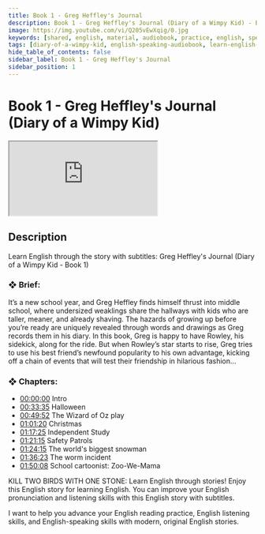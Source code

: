 ```yaml
---
title: Book 1 - Greg Heffley's Journal
description: Book 1 - Greg Heffley's Journal (Diary of a Wimpy Kid) - English Speaking Audiobook
image: https://img.youtube.com/vi/Q205vEwXqig/0.jpg
keywords: [shared, english, material, audiobook, practice, english, speaking]
tags: [diary-of-a-wimpy-kid, english-speaking-audiobook, learn-english-through-story, effortless-english]
hide_table_of_contents: false
sidebar_label: Book 1 - Greg Heffley's Journal
sidebar_position: 1
---
```


# Book 1 - Greg Heffley's Journal (Diary of a Wimpy Kid)

<div class="video-container">
<iframe src="https://www.youtube.com/embed/Q205vEwXqig?controls=0" title="YouTube video player"></iframe>
<a href="https://www.youtube.com/watch?list=PL___7gkXqjbxhLgHbA87MzNxK1LUiRif-&v=Q205vEwXqig" target="_blank"></a>
</div>

## Description

Learn English through the story with subtitles: Greg Heffley's Journal (Diary of a Wimpy Kid - Book 1)

### ❖ Brief: 

It’s a new school year, and Greg Heffley finds himself thrust into middle school, where undersized weaklings share the hallways with kids who are taller, meaner, and already shaving. The hazards of growing up before you’re ready are uniquely revealed through words and drawings as Greg records them in his diary. In this book, Greg is happy to have Rowley, his sidekick, along for the ride. But when Rowley’s star starts to rise, Greg tries to use his best friend’s newfound popularity to his own advantage, kicking off a chain of events that will test their friendship in hilarious fashion...

### ❖ Chapters:
- [00:00:00](https://www.youtube.com/watch?list=PL___7gkXqjbxhLgHbA87MzNxK1LUiRif-&v=Q205vEwXqig&t=0s) Intro
- [00:33:35](https://www.youtube.com/watch?list=PL___7gkXqjbxhLgHbA87MzNxK1LUiRif-&v=Q205vEwXqig&t=2015s) Halloween
- [00:49:52](https://www.youtube.com/watch?list=PL___7gkXqjbxhLgHbA87MzNxK1LUiRif-&v=Q205vEwXqig&t=2992s) The Wizard of Oz play
- [01:01:20](https://www.youtube.com/watch?list=PL___7gkXqjbxhLgHbA87MzNxK1LUiRif-&v=Q205vEwXqig&t=3680s) Christmas
- [01:17:25](https://www.youtube.com/watch?list=PL___7gkXqjbxhLgHbA87MzNxK1LUiRif-&v=Q205vEwXqig&t=4645s) Independent Study
- [01:21:15](https://www.youtube.com/watch?list=PL___7gkXqjbxhLgHbA87MzNxK1LUiRif-&v=Q205vEwXqig&t=4875s) Safety Patrols
- [01:24:15](https://www.youtube.com/watch?list=PL___7gkXqjbxhLgHbA87MzNxK1LUiRif-&v=Q205vEwXqig&t=5055s) The world's biggest snowman
- [01:36:23](https://www.youtube.com/watch?list=PL___7gkXqjbxhLgHbA87MzNxK1LUiRif-&v=Q205vEwXqig&t=5783s) The worm incident
- [01:50:08](https://www.youtube.com/watch?list=PL___7gkXqjbxhLgHbA87MzNxK1LUiRif-&v=Q205vEwXqig&t=6608s) School cartoonist: Zoo-We-Mama

KILL TWO BIRDS WITH ONE STONE: Learn English through stories! Enjoy this English story for learning English. You can improve your English pronunciation and listening skills with this English story with subtitles.

I want to help you advance your English reading practice, English listening skills, and English-speaking skills with modern, original English stories.